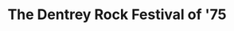 ---
layout: "post"
title: "The Dentrey Rock Festival of '75"
page_id: 10
permalink: "/drf-5/"
image-left: "ALYSSIALOU_16.jpg"
image-left-size: 40%
---